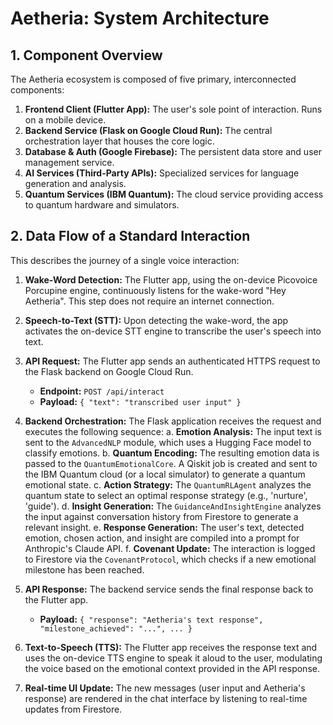 # Aetheria: System Architecture

## 1. Component Overview

The Aetheria ecosystem is composed of five primary, interconnected components:

1.  **Frontend Client (Flutter App):** The user's sole point of interaction. Runs on a mobile device.
2.  **Backend Service (Flask on Google Cloud Run):** The central orchestration layer that houses the core logic.
3.  **Database & Auth (Google Firebase):** The persistent data store and user management service.
4.  **AI Services (Third-Party APIs):** Specialized services for language generation and analysis.
5.  **Quantum Services (IBM Quantum):** The cloud service providing access to quantum hardware and simulators.

## 2. Data Flow of a Standard Interaction

This describes the journey of a single voice interaction:

1.  **Wake-Word Detection:** The Flutter app, using the on-device Picovoice Porcupine engine, continuously listens for the wake-word "Hey Aetheria". This step does not require an internet connection.

2.  **Speech-to-Text (STT):** Upon detecting the wake-word, the app activates the on-device STT engine to transcribe the user's speech into text.

3.  **API Request:** The Flutter app sends an authenticated HTTPS request to the Flask backend on Google Cloud Run.
    * **Endpoint:** `POST /api/interact`
    * **Payload:** `{ "text": "transcribed user input" }`

4.  **Backend Orchestration:** The Flask application receives the request and executes the following sequence:
    a. **Emotion Analysis:** The input text is sent to the `AdvancedNLP` module, which uses a Hugging Face model to classify emotions.
    b. **Quantum Encoding:** The resulting emotion data is passed to the `QuantumEmotionalCore`. A Qiskit job is created and sent to the IBM Quantum cloud (or a local simulator) to generate a quantum emotional state.
    c. **Action Strategy:** The `QuantumRLAgent` analyzes the quantum state to select an optimal response strategy (e.g., 'nurture', 'guide').
    d. **Insight Generation:** The `GuidanceAndInsightEngine` analyzes the input against conversation history from Firestore to generate a relevant insight.
    e. **Response Generation:** The user's text, detected emotion, chosen action, and insight are compiled into a prompt for Anthropic's Claude API.
    f. **Covenant Update:** The interaction is logged to Firestore via the `CovenantProtocol`, which checks if a new emotional milestone has been reached.

5.  **API Response:** The backend service sends the final response back to the Flutter app.
    * **Payload:** `{ "response": "Aetheria's text response", "milestone_achieved": "...", ... }`

6.  **Text-to-Speech (TTS):** The Flutter app receives the response text and uses the on-device TTS engine to speak it aloud to the user, modulating the voice based on the emotional context provided in the API response.

7.  **Real-time UI Update:** The new messages (user input and Aetheria's response) are rendered in the chat interface by listening to real-time updates from Firestore.